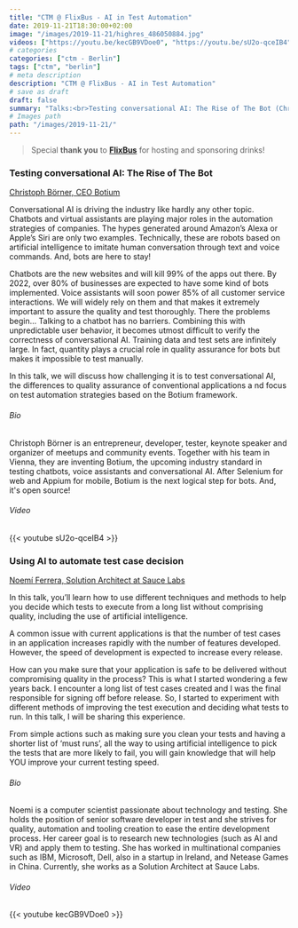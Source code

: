```yaml
---
title: "CTM @ FlixBus - AI in Test Automation"
date: 2019-11-21T18:30:00+02:00
image: "/images/2019-11-21/highres_486050884.jpg"
videos: ["https://youtu.be/kecGB9VDoe0", "https://youtu.be/sU2o-qceIB4"]
# categories
categories: ["ctm - Berlin"]
tags: ["ctm", "berlin"]
# meta description
description: "CTM @ FlixBus - AI in Test Automation"
# save as draft
draft: false
summary: "Talks:<br>Testing conversational AI: The Rise of The Bot (Christoph Börner) <br> Using AI to automate test case decision (Noemí Ferrera)"
# Images path
path: "/images/2019-11-21/"
---
```


> Special **thank you** to **[FlixBus](https://www.flixbus.de/)** for hosting and 
sponsoring drinks!

### Testing conversational AI: The Rise of The Bot
[Christoph Börner, CEO Botium](https://twitter.com/grisuBotium)

Conversational AI is driving the industry like hardly any other topic. 
Chatbots and virtual assistants are playing major roles in the automation 
strategies of companies. The hypes generated around Amazon’s Alexa or 
Apple’s Siri are only two examples. Technically, these are robots 
based on artificial intelligence to imitate human conversation through 
text and voice commands. And, bots are here to stay!

Chatbots are the new websites and will kill 99% of the apps out there. 
By 2022, over 80% of businesses are expected to have some kind of bots 
implemented. Voice assistants will soon power 85% of all customer service 
interactions. We will widely rely on them and that makes it extremely 
important to assure the quality and test thoroughly. There the problems begin...
Talking to a chatbot has no barriers. Combining this with unpredictable 
user behavior, it becomes utmost difficult to verify the correctness of 
conversational AI. Training data and test sets are infinitely large. 
In fact, quantity plays a crucial role in quality assurance for bots 
but makes it impossible to test manually.

In this talk, we will discuss how challenging it is to test conversational 
AI, the differences to quality assurance of conventional applications a
nd focus on test automation strategies based on the Botium framework.

###### Bio
Christoph Börner is an entrepreneur, developer, tester, keynote speaker 
and organizer of meetups and community events. Together with his team 
in Vienna, they are inventing Botium, the upcoming industry standard 
in testing chatbots, voice assistants and conversational AI. After 
Selenium for web and Appium for mobile, Botium is the next logical 
step for bots. And, it's open source!

###### Video
{{< youtube sU2o-qceIB4 >}}

### Using AI to automate test case decision
[Noemí Ferrera, Solution Architect at Sauce Labs](https://twitter.com/TheTestLynx)

In this talk, you’ll learn how to use different techniques and methods 
to help you decide which tests to execute from a long list without 
comprising quality, including the use of artificial intelligence.

A common issue with current applications is that the number of test 
cases in an application increases rapidly with the number of features 
developed. However, the speed of development is expected to increase every release.

How can you make sure that your application is safe to be delivered 
without compromising quality in the process? This is what I started 
wondering a few years back. I encounter a long list of test cases 
created and I was the final responsible for signing off before release. 
So, I started to experiment with different methods of improving the 
test execution and deciding what tests to run. In this talk, I will be 
sharing this experience.

From simple actions such as making sure you clean your tests and having a 
shorter list of ‘must runs’, all the way to using artificial intelligence 
to pick the tests that are more likely to fail, you will gain knowledge 
that will help YOU improve your current testing speed.

###### Bio
Noemi is a computer scientist passionate about technology and testing. 
She holds the position of senior software developer in test and she 
strives for quality, automation and tooling creation to ease the entire 
development process. Her career goal is to research new technologies 
(such as AI and VR) and apply them to testing. She has worked in 
multinational companies such as IBM, Microsoft, Dell, also in a startup 
in Ireland, and Netease Games in China. Currently, she works as a 
Solution Architect at Sauce Labs.

###### Video
{{< youtube kecGB9VDoe0 >}}